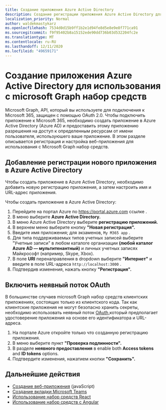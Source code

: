 ```yaml
---
title: Создание приложения Azure Active Directory
description: Создание регистрации приложения Azure Active Directory для связи с Microsoft 365
localization_priority: Normal
author: waldekmastykarz
ms.openlocfilehash: 7534d0d15b9ff1b2e1d94fe8d5e8e9e8f771ca91
ms.sourcegitcommit: f9f95402b8a15152ede90dd736b03d532204fc2e
ms.translationtype: MT
ms.contentlocale: ru-RU
ms.lasthandoff: 12/11/2020
ms.locfileid: "49659171"
---
```

# <a name="create-an-azure-active-directory-app-to-use-with-the-microsoft-graph-toolkit"></a>Создание приложения Azure Active Directory для использования с microsoft Graph набор средств

Microsoft Graph, API, который вы используете для подключения к Microsoft 365, защищен с помощью OAuth 2.0. Чтобы подключить приложение к Microsoft 365, необходимо создать приложение в Azure Active Directory (Azure AD) и предоставить этому приложению разрешения на доступ к определенным ресурсам от имени пользователя, используюшего ваше приложение. В этом разделе описывается регистрация и настройка веб-приложения для использования с Microsoft Graph набор средств.

## <a name="add-new-application-registration-in-azure-active-directory"></a>Добавление регистрации нового приложения в Azure Active Directory

Чтобы создать приложение в Azure Active Directory, необходимо добавить новую регистрацию приложения, а затем настроить имя и URL-адрес приложения.

Чтобы создать приложение в Azure Active Directory:

1. Перейдите на портал Azure по https://portal.azure.com ссылке .
1. В меню выберите **Azure Active Directory.**
1. В меню Azure Active Directory выберите **регистрацию приложений.**
1. В верхнем меню выберите кнопку **"Новая регистрация".**
1. Введите имя приложения; для экзаменов, `My M365 app` .
1. Для типа [](/azure/active-directory/develop/single-and-multi-tenant-apps#who-can-sign-in-to-your-app)поддерживаемых типов учетных записей выберите "Учетные записи" в любом каталоге организации **(любой каталог Azure AD — мультитенантный)** и личных учетных записях Майкрософт (например, Skype, Xbox).
1. В поле **URI** перенаправления в dropdown выберите **"Интернет"** и введите в поле URL-адреса `http://localhost:3000` .
1. Подтвердив изменения, нажать кнопку **"Регистрация".**

## <a name="enable-oauth-implicit-flow"></a>Включить неявный поток OAuth

В большинстве случаев microsoft Graph набор средств клиентских приложениях, состоящих только из клиентского кода. Так как клиентские приложения не могут безопасно хранить секреты, необходимо использовать неявный поток [OAuth,](/azure/active-directory/develop/v2-oauth2-implicit-grant-flow?WT.mc_id=m365-10340-wmastyka)который предполагает удостоверение приложения на основе его идентификатора и URL-адреса.

1. На портале Azure откройте только что созданную регистрацию приложения.
1. В меню выберите пункт **"Проверка подлинности".**
1. В разделе **неявного предоставления** в enable both **Access tokens** and **ID tokens** options.
1. Подтвердите изменения, нажатием кнопки **"Сохранить".**

## <a name="next-steps"></a>Дальнейшие действия

- [Создание веб-приложения](./build-a-web-app.md) (javaScript)
- [Создание вкладки Microsoft Teams](./build-a-microsoft-teams-tab.md)
- [Использование набор средств React](./use-toolkit-with-react.md)
- [Использование набор средств с Angular](./use-toolkit-with-angular.md)
